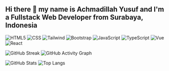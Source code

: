 ## Hi there 👋 my name is Achmadillah Yusuf and I'm a Fullstack Web Developer from Surabaya, Indonesia

![HTML5](https://img.icons8.com/color/48/html-5--v1.png)
![CSS](https://img.icons8.com/color/48/css3.png)
![Tailwind](https://img.icons8.com/color/48/tailwind_css.png)
![Bootstrap](https://img.icons8.com/ios-filled/50/bootstrap.png)
![JavaScript](https://img.icons8.com/fluency/48/javascript.png)
![TypeScript](https://img.icons8.com/color/48/typescript.png)
![Vue](https://img.icons8.com/color/48/vue-js.png)
![React](https://img.icons8.com/ios-filled/50/react-native.png)

![GitHub Streak](https://github-readme-streak-stats.herokuapp.com/?user=d4goat&theme=tokyonight)
![GitHub Activity Graph](https://github-readme-activity-graph.cyclic.app/graph?username=d4goat&theme=dark)

![GitHub Stats](https://github-readme-stats.vercel.app/api?username=d4goat&show_icons=true&theme=dark)
![Top Langs](https://github-readme-stats.vercel.app/api/top-langs/?username=d4goat&layout=compact&theme=dark)

<!--
**d4goat/d4goat** is a ✨ _special_ ✨ repository because its `README.md` (this file) appears on your GitHub profile.

Here are some ideas to get you started:

- 🔭 I’m currently working on ...
- 🌱 I’m currently learning ...
- 👯 I’m looking to collaborate on ...
- 🤔 I’m looking for help with ...
- 💬 Ask me about ...
- 📫 How to reach me: ...
- 😄 Pronouns: ...
- ⚡ Fun fact: ...
-->
